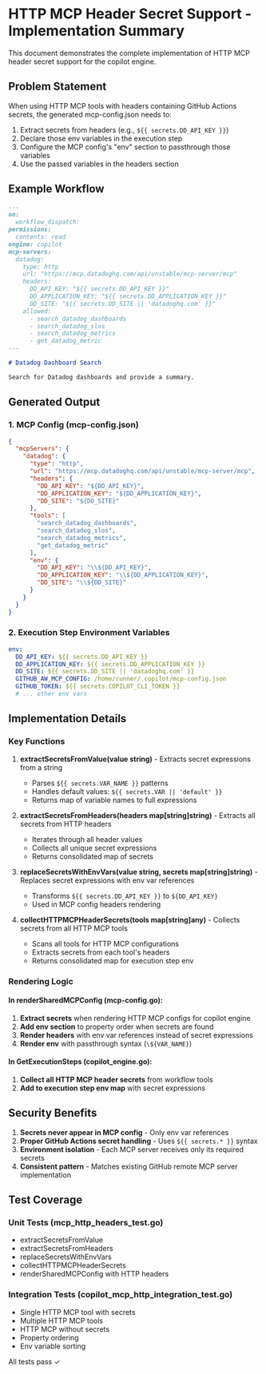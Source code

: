 # HTTP MCP Header Secret Support - Implementation Summary

This document demonstrates the complete implementation of HTTP MCP header secret support for the copilot engine.

## Problem Statement

When using HTTP MCP tools with headers containing GitHub Actions secrets, the generated mcp-config.json needs to:

1. Extract secrets from headers (e.g., `${{ secrets.DD_API_KEY }}`)
2. Declare those env variables in the execution step
3. Configure the MCP config's "env" section to passthrough those variables
4. Use the passed variables in the headers section

## Example Workflow

```markdown
---
on:
  workflow_dispatch:
permissions:
  contents: read
engine: copilot
mcp-servers:
  datadog:
    type: http
    url: "https://mcp.datadoghq.com/api/unstable/mcp-server/mcp"
    headers:
      DD_API_KEY: "${{ secrets.DD_API_KEY }}"
      DD_APPLICATION_KEY: "${{ secrets.DD_APPLICATION_KEY }}"
      DD_SITE: "${{ secrets.DD_SITE || 'datadoghq.com' }}"
    allowed:
      - search_datadog_dashboards
      - search_datadog_slos
      - search_datadog_metrics
      - get_datadog_metric
---

# Datadog Dashboard Search

Search for Datadog dashboards and provide a summary.
```

## Generated Output

### 1. MCP Config (mcp-config.json)

```json
{
  "mcpServers": {
    "datadog": {
      "type": "http",
      "url": "https://mcp.datadoghq.com/api/unstable/mcp-server/mcp",
      "headers": {
        "DD_API_KEY": "${DD_API_KEY}",
        "DD_APPLICATION_KEY": "${DD_APPLICATION_KEY}",
        "DD_SITE": "${DD_SITE}"
      },
      "tools": [
        "search_datadog_dashboards",
        "search_datadog_slos",
        "search_datadog_metrics",
        "get_datadog_metric"
      ],
      "env": {
        "DD_API_KEY": "\\${DD_API_KEY}",
        "DD_APPLICATION_KEY": "\\${DD_APPLICATION_KEY}",
        "DD_SITE": "\\${DD_SITE}"
      }
    }
  }
}
```

### 2. Execution Step Environment Variables

```yaml
env:
  DD_API_KEY: ${{ secrets.DD_API_KEY }}
  DD_APPLICATION_KEY: ${{ secrets.DD_APPLICATION_KEY }}
  DD_SITE: ${{ secrets.DD_SITE || 'datadoghq.com' }}
  GITHUB_AW_MCP_CONFIG: /home/runner/.copilot/mcp-config.json
  GITHUB_TOKEN: ${{ secrets.COPILOT_CLI_TOKEN }}
  # ... other env vars
```

## Implementation Details

### Key Functions

1. **extractSecretsFromValue(value string)** - Extracts secret expressions from a string
   - Parses `${{ secrets.VAR_NAME }}` patterns
   - Handles default values: `${{ secrets.VAR || 'default' }}`
   - Returns map of variable names to full expressions

2. **extractSecretsFromHeaders(headers map[string]string)** - Extracts all secrets from HTTP headers
   - Iterates through all header values
   - Collects all unique secret expressions
   - Returns consolidated map of secrets

3. **replaceSecretsWithEnvVars(value string, secrets map[string]string)** - Replaces secret expressions with env var references
   - Transforms `${{ secrets.DD_API_KEY }}` to `${DD_API_KEY}`
   - Used in MCP config headers rendering

4. **collectHTTPMCPHeaderSecrets(tools map[string]any)** - Collects secrets from all HTTP MCP tools
   - Scans all tools for HTTP MCP configurations
   - Extracts secrets from each tool's headers
   - Returns consolidated map for execution step env

### Rendering Logic

#### In renderSharedMCPConfig (mcp-config.go):

1. **Extract secrets** when rendering HTTP MCP configs for copilot engine
2. **Add env section** to property order when secrets are found
3. **Render headers** with env var references instead of secret expressions
4. **Render env** with passthrough syntax (`\${VAR_NAME}`)

#### In GetExecutionSteps (copilot_engine.go):

1. **Collect all HTTP MCP header secrets** from workflow tools
2. **Add to execution step env map** with secret expressions

## Security Benefits

1. **Secrets never appear in MCP config** - Only env var references
2. **Proper GitHub Actions secret handling** - Uses `${{ secrets.* }}` syntax
3. **Environment isolation** - Each MCP server receives only its required secrets
4. **Consistent pattern** - Matches existing GitHub remote MCP server implementation

## Test Coverage

### Unit Tests (mcp_http_headers_test.go)
- extractSecretsFromValue
- extractSecretsFromHeaders
- replaceSecretsWithEnvVars
- collectHTTPMCPHeaderSecrets
- renderSharedMCPConfig with HTTP headers

### Integration Tests (copilot_mcp_http_integration_test.go)
- Single HTTP MCP tool with secrets
- Multiple HTTP MCP tools
- HTTP MCP without secrets
- Property ordering
- Env variable sorting

All tests pass ✓
